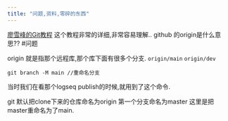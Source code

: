 ```yaml
---
title: "问题,资料,零碎的东西"
---
```


[廖雪峰的Git教程](https://www.liaoxuefeng.com/wiki/896043488029600/896954074659008)
这个教程非常的详细,非常容易理解..
github 的origin是什么意思?? #问题

origin  就是指那个远程库,那个库下面有很多个分支.
`origin/main`
`origin/dev`

```shell
git branch -M main //重命名分支

```

当时我们在看那个logseq publish的时候,就用到了这个命令.

git 默认把clone下来的仓库命名为origin 第一个分支命名为master 这里是把master重命名为了main.


